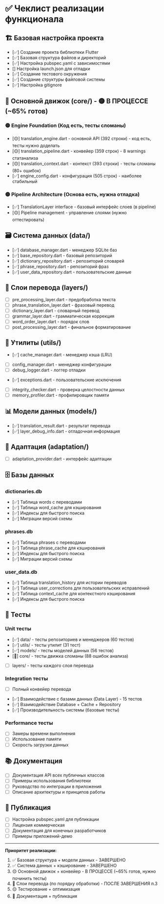 # ✅ Чеклист реализации функционала

## 🏗️ Базовая настройка проекта
- [✅] Создание проекта библиотеки Flutter
- [✅] Базовая структура файлов и директорий
- [✅] Настройка pubspec.yaml с зависимостями
- [] Настройка launch.json для отладки
- [✅] Создание тестового окружения
- [✅] Создание структуры файловой системы
- [✅] Настройка gitignore

## 🏡️ Основной движок (core/) - 🟡 В ПРОЦЕССЕ (~65% готов)
### 🟡 Engine Foundation (Код есть, тесты сломаны)
- [🟡] translation_engine.dart - основной API (392 строки) - код есть, тесты нужно доделать
- [🟡] translation_pipeline.dart - конвейер (359 строк) - 8 warnings статанализа
- [🟡] translation_context.dart - контекст (393 строки) - тесты сломаны (80+ ошибок)
- [✅] engine_config.dart - конфигурация (505 строк) - наиболее стабильный
### 🟡 Pipeline Architecture (Основа есть, нужна отладка)
- [✅] TranslationLayer interface - базовый интерфейс слоев (в pipeline)
- [🟡] Pipeline management - управление слоями (нужно оттестировать)

## 🗃️ Система данных (data/)
- [✅] database_manager.dart - менеджер SQLite баз
- [✅] base_repository.dart - базовый репозиторий
- [✅] dictionary_repository.dart - репозиторий словарей
- [✅] phrase_repository.dart - репозиторий фраз
- [✅] user_data_repository.dart - пользовательские данные

## 🔄 Слои перевода (layers/)
- [ ] pre_processing_layer.dart - предобработка текста
- [ ] phrase_translation_layer.dart - фразовый перевод  
- [ ] dictionary_layer.dart - словарный перевод
- [ ] grammar_layer.dart - грамматическая коррекция
- [ ] word_order_layer.dart - порядок слов
- [ ] post_processing_layer.dart - финальное форматирование

## 🔧 Утилиты (utils/)
- [✅] cache_manager.dart - менеджер кэша (LRU)
- [ ] config_manager.dart - менеджер конфигурации
- [ ] debug_logger.dart - логгер отладки
- [✅] exceptions.dart - пользовательские исключения
- [ ] integrity_checker.dart - проверка целостности данных
- [ ] memory_profiler.dart - профилировщик памяти

## 📊 Модели данных (models/)
- [✅] translation_result.dart - результат перевода
- [✅] layer_debug_info.dart - отладочная информация

## 🔌 Адаптация (adaptation/)
- [ ] adaptation_provider.dart - интерфейс адаптации

## 🗄️ Базы данных
### dictionaries.db
- [✅] Таблица words с переводами
- [✅] Таблица word_cache для кэширования
- [✅] Индексы для быстрого поиска
- [✅] Миграции версий схемы

### phrases.db  
- [✅] Таблица phrases с переводами
- [✅] Таблица phrase_cache для кэширования
- [✅] Индексы для быстрого поиска
- [✅] Миграции версий схемы

### user_data.db
- [✅] Таблица translation_history для истории переводов
- [✅] Таблица user_corrections для пользовательских исправлений
- [✅] Таблица context_cache для контекстного кэширования
- [✅] Индексы для быстрого поиска

## 🧪 Тесты
### Unit тесты
- [✅] data/ - тесты репозиториев и менеджеров (60 тестов)
- [✅] utils/ - тесты утилит (31 тест)
- [✅] models/ - тесты моделей данных (56 тестов)
- [🔴] core/ - тесты движка сломаны (88 ошибок анализа)
- [ ] layers/ - тесты каждого слоя перевода

### Integration тесты
- [ ] Полный конвейер перевода
- [✅] Взаимодействие с базами данных (Data Layer) - 15 тестов
- [✅] Взаимодействие Database + Cache + Repository
- [✅] Производительность системы (базовые тесты)

### Performance тесты
- [ ] Замеры времени выполнения
- [ ] Использование памяти
- [ ] Скорость загрузки данных

## 📚 Документация
- [ ] Документация API всех публичных классов
- [ ] Примеры использования библиотеки
- [ ] Руководство по интеграции в приложения
- [ ] Описание архитектуры и принципов работы

## 🚀 Публикация
- [ ] Настройка pubspec.yaml для публикации
- [ ] Лицензия коммерческая
- [ ] Документация для конечных разработчиков
- [ ] Примеры приложений-демо

---

**Приоритет реализации:**
1. ✅ Базовая структура + модели данных - ЗАВЕРШЕНО
2. ✅ Система данных + кэширование - ЗАВЕРШЕНО
3. 🟡 Основной движок + конвейер - В ПРОЦЕССЕ (~65% готов, нужно починить тесты)
4. 🔴 Слои перевода (по порядку обработки) - ПОСЛЕ ЗАВЕРШЕНИЯ п.3
5. 🟡 Тестирование + оптимизация
6. 🔴 Документация + публикация
